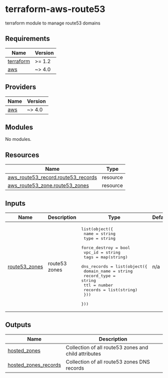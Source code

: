 # terraform-aws-route53

terraform module to manage route53 domains
<!-- BEGIN_TF_DOCS -->
## Requirements

| Name | Version |
|------|---------|
| <a name="requirement_terraform"></a> [terraform](#requirement\_terraform) | >= 1.2 |
| <a name="requirement_aws"></a> [aws](#requirement\_aws) | ~> 4.0 |

## Providers

| Name | Version |
|------|---------|
| <a name="provider_aws"></a> [aws](#provider\_aws) | ~> 4.0 |

## Modules

No modules.

## Resources

| Name | Type |
|------|------|
| [aws_route53_record.route53_records](https://registry.terraform.io/providers/hashicorp/aws/latest/docs/resources/route53_record) | resource |
| [aws_route53_zone.route53_zones](https://registry.terraform.io/providers/hashicorp/aws/latest/docs/resources/route53_zone) | resource |

## Inputs

| Name | Description | Type | Default | Required |
|------|-------------|------|---------|:--------:|
| <a name="input_route53_zones"></a> [route53\_zones](#input\_route53\_zones) | route53 zones | <pre>list(object({<br>    name          = string<br>    type          = string<br>    force_destroy = bool<br>    vpc_id        = string<br>    tags          = map(string)<br>    dns_records = list(object({<br>      domain_name = string<br>      record_type = string<br>      ttl         = number<br>      records     = list(string)<br>    }))<br>  }))</pre> | n/a | yes |

## Outputs

| Name | Description |
|------|-------------|
| <a name="output_hosted_zones"></a> [hosted\_zones](#output\_hosted\_zones) | Collection of all route53 zones and child attributes |
| <a name="output_hosted_zones_records"></a> [hosted\_zones\_records](#output\_hosted\_zones\_records) | Collection of all route53 zones DNS records |
<!-- END_TF_DOCS -->